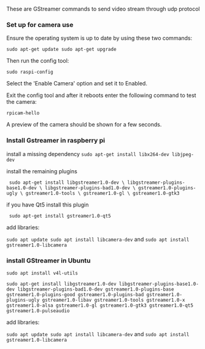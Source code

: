 


     
These are GStreamer commands to send video stream through udp protocol

### Set up for camera use

Ensure the operating system is up to date by using these two commands: 

`sudo apt-get update
sudo apt-get upgrade`

Then run the config tool:

`sudo raspi-config`

Select the 'Enable Camera' option and set it to Enabled.

Exit the config tool and after it reboots enter the following command to test the camera:

`rpicam-hello`

A preview of the camera should be shown for a few seconds.
### Install Gstreamer in raspberry pi
 install a missing dependency
`sudo apt-get install libx264-dev libjpeg-dev`

install the remaining plugins

` sudo apt-get install libgstreamer1.0-dev \
     libgstreamer-plugins-base1.0-dev \
     libgstreamer-plugins-bad1.0-dev \
     gstreamer1.0-plugins-ugly \
     gstreamer1.0-tools \
     gstreamer1.0-gl \
     gstreamer1.0-gtk3`

 if you have Qt5 install this plugin

` sudo apt-get install gstreamer1.0-qt5`

add libraries:

`sudo apt update
sudo apt install libcamera-dev` and `sudo apt install gstreamer1.0-libcamera`

### install GStreamer in Ubuntu
`sudo apt install v4l-utils`



`sudo apt-get install libgstreamer1.0-dev libgstreamer-plugins-base1.0-dev libgstreamer-plugins-bad1.0-dev gstreamer1.0-plugins-base gstreamer1.0-plugins-good gstreamer1.0-plugins-bad gstreamer1.0-plugins-ugly gstreamer1.0-libav gstreamer1.0-tools gstreamer1.0-x gstreamer1.0-alsa gstreamer1.0-gl gstreamer1.0-gtk3 gstreamer1.0-qt5 gstreamer1.0-pulseaudio`

add libraries:

`sudo apt update
sudo apt install libcamera-dev` and `sudo apt install gstreamer1.0-libcamera`





  



